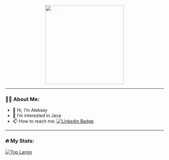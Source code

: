 <!---
aleksey-nsk/aleksey-nsk is a ✨ special ✨ repository because its `README.md` (this file) appears on your GitHub profile.
You can click the Preview link to take a look at your changes.
--->

<!-- Image -->
<div id="header" align="center">
  <img src="https://media.giphy.com/media/l41YbtHU0w3wjuN56/giphy.gif" width="250"/>
</div>

<!-- Views counter -->
<div id="counter" align="center">
  <img src="https://komarev.com/ghpvc/?username=your-github-username&style=flat-square&color=blue" alt=""/>
</div>

---

### :man_technologist: About Me:
- 👋 Hi, I’m Aleksey
- 👀 I’m interested in Java
- 📫 How to reach me: [![Linkedin Badge](https://img.shields.io/badge/LinkedIn-blue?style=flat-square&logo=linkedin&logoColor=white)](https://www.linkedin.com/in/aleksey-zhdanov-a465571a9/)

---

### :fire: My Stats:
[![Top Langs](https://github-readme-stats.vercel.app/api/top-langs/?username=aleksey-nsk&layout=compact&theme=vision-friendly-dark&langs_count=8&exclude_repo=jupyter_and_arcgis)](https://github.com/anuraghazra/github-readme-stats)



